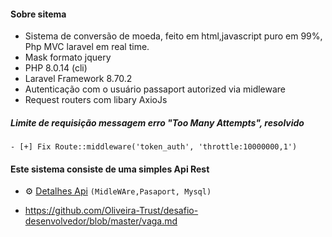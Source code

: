 #### Sobre sitema
- Sistema de conversão de moeda, feito em html,javascript puro em 99%, Php MVC laravel em real time.
- Mask formato jquery 
- PHP 8.0.14 (cli)
- Laravel Framework 8.70.2
- Autenticação com o usuário passaport autorized via midleware
- Request routers com libary AxioJs 

##### Limite de requisição messagem erro "Too Many Attempts", resolvido
```
- [+] Fix Route::middleware('token_auth', 'throttle:10000000,1')
```

#### Este sistema consiste de uma simples Api Rest
-  ⚙️ [Detalhes Api](https://github.com/devnaelson/laravel-8-test/blob/convertCurrencyInit/Api.md) `(MidleWAre,Pasaport, Mysql)`

-   https://github.com/Oliveira-Trust/desafio-desenvolvedor/blob/master/vaga.md

